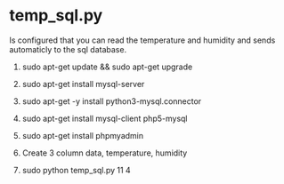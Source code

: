# temp_sql.py

Is configured that you can read the temperature and humidity and sends automaticly to the sql database.

1. sudo apt-get update && sudo apt-get upgrade
2. sudo apt-get install mysql-server
3. sudo apt-get -y install python3-mysql.connector
4. sudo apt-get install mysql-client php5-mysql
5. sudo apt-get install phpmyadmin

6. Create 3 column data, temperature, humidity

7. sudo python temp_sql.py 11 4
